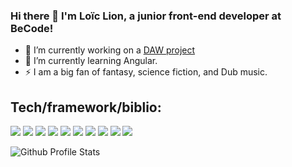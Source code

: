 ### Hi there 👋 I'm Loïc Lion, a junior front-end developer at BeCode! 

- 🔭 I’m currently working on a [DAW project](https://github.com/Loic-lion/step-sequencer)
- 🌱 I’m currently learning Angular.
- ⚡ I am a big fan of fantasy, science fiction, and Dub music.
  
## Tech/framework/biblio:
<code><img src="https://img.shields.io/badge/React-20232A?style=for-the-badge&logo=react&logoColor=61DAFB"></code>
<code><img src="https://img.shields.io/badge/React_Router-CA4245?style=for-the-badge&logo=react-router&logoColor=white"></code>
<code><img src="https://img.shields.io/badge/Vite-B73BFE?style=for-the-badge&logo=vite&logoColor=FFD62E"></code>
<code><img src="https://img.shields.io/badge/TypeScript-007ACC?style=for-the-badge&logo=typescript&logoColor=white"></code>
<code><img src="https://img.shields.io/badge/JavaScript-323330?style=for-the-badge&logo=javascript&logoColor=F7DF1E"></code>
<code><img src="https://img.shields.io/badge/CSS3-1572B6?style=for-the-badge&logo=css3&logoColor=white"></code>
<code><img src="https://img.shields.io/badge/Sass-CC6699?style=for-the-badge&logo=sass&logoColor=white"></code>
<code><img src="https://img.shields.io/badge/PHP-777BB4?style=for-the-badge&logo=php&logoColor=white"></code>
<code><img src="https://img.shields.io/badge/Xampp-F37623?style=for-the-badge&logo=xampp&logoColor=white"></code>
<code><img src="https://img.shields.io/badge/HTML5-E34F26?style=for-the-badge&logo=html5&logoColor=white"></code>

![Github Profile Stats](https://github-readme-stats.vercel.app/api?username=Loic-lion&show_icons=true&lang=FR)
